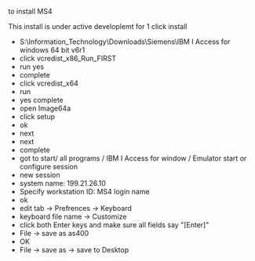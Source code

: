 to install MS4

This install is under active developlemt for 1 click install 
* S:\Information_Technology\Downloads\Siemens\IBM I Access for windows 64 bit v6r1
* click vcredist_x86_Run_FIRST
* run yes
* complete
* click vcredist_x64
* run 
* yes complete 
* open Image64a
* click setup
* ok
* next 
* next
* complete
* got to start/ all programs / IBM I Access for window / Emulator start or configure session
* new session 
* system name: 199.21.26.10
* Specify workstation ID: MS4 login name
* ok
* edit tab -> Prefrences -> Keyboard
* keyboard file name -> Customize
* click both Enter keys and make sure all fields say "[Enter]"
* File -> save as as400 
* OK
* File -> save as -> save to Desktop
